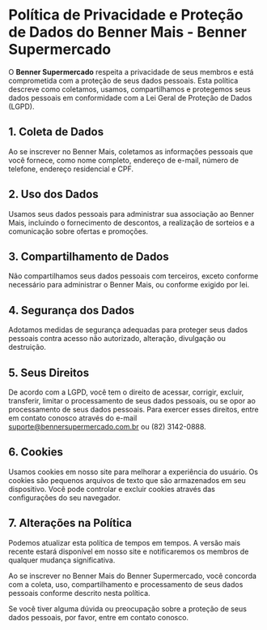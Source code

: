 # Política de Privacidade e Proteção de Dados do Benner Mais - Benner Supermercado

O **Benner Supermercado** respeita a privacidade de seus membros e está comprometida com a proteção de seus dados pessoais. Esta política descreve como coletamos, usamos, compartilhamos e protegemos seus dados pessoais em conformidade com a Lei Geral de Proteção de Dados (LGPD).

## 1. Coleta de Dados

Ao se inscrever no Benner Mais, coletamos as informações pessoais que você fornece, como nome completo, endereço de e-mail, número de telefone, endereço residencial e CPF.

## 2. Uso dos Dados

Usamos seus dados pessoais para administrar sua associação ao Benner Mais, incluindo o fornecimento de descontos, a realização de sorteios e a comunicação sobre ofertas e promoções.

## 3. Compartilhamento de Dados

Não compartilhamos seus dados pessoais com terceiros, exceto conforme necessário para administrar o Benner Mais, ou conforme exigido por lei.

## 4. Segurança dos Dados

Adotamos medidas de segurança adequadas para proteger seus dados pessoais contra acesso não autorizado, alteração, divulgação ou destruição.

## 5. Seus Direitos

De acordo com a LGPD, você tem o direito de acessar, corrigir, excluir, transferir, limitar o processamento de seus dados pessoais, ou se opor ao processamento de seus dados pessoais. Para exercer esses direitos, entre em contato conosco através do e-mail suporte@bennersupermercado.com.br ou (82) 3142-0888.

## 6. Cookies

Usamos cookies em nosso site para melhorar a experiência do usuário. Os cookies são pequenos arquivos de texto que são armazenados em seu dispositivo. Você pode controlar e excluir cookies através das configurações do seu navegador.

## 7. Alterações na Política

Podemos atualizar esta política de tempos em tempos. A versão mais recente estará disponível em nosso site e notificaremos os membros de qualquer mudança significativa.

Ao se inscrever no Benner Mais do Benner Supermercado, você concorda com a coleta, uso, compartilhamento e processamento de seus dados pessoais conforme descrito nesta política.

Se você tiver alguma dúvida ou preocupação sobre a proteção de seus dados pessoais, por favor, entre em contato conosco.
